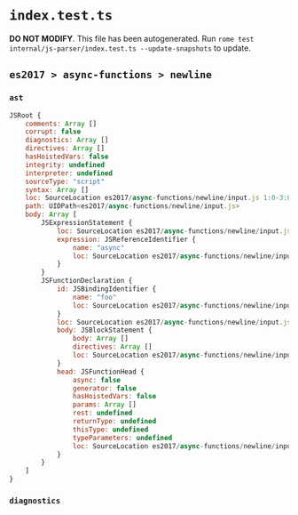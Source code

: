 # `index.test.ts`

**DO NOT MODIFY**. This file has been autogenerated. Run `rome test internal/js-parser/index.test.ts --update-snapshots` to update.

## `es2017 > async-functions > newline`

### `ast`

```javascript
JSRoot {
	comments: Array []
	corrupt: false
	diagnostics: Array []
	directives: Array []
	hasHoistedVars: false
	integrity: undefined
	interpreter: undefined
	sourceType: "script"
	syntax: Array []
	loc: SourceLocation es2017/async-functions/newline/input.js 1:0-3:0
	path: UIDPath<es2017/async-functions/newline/input.js>
	body: Array [
		JSExpressionStatement {
			loc: SourceLocation es2017/async-functions/newline/input.js 1:0-1:5
			expression: JSReferenceIdentifier {
				name: "async"
				loc: SourceLocation es2017/async-functions/newline/input.js 1:0-1:5 (async)
			}
		}
		JSFunctionDeclaration {
			id: JSBindingIdentifier {
				name: "foo"
				loc: SourceLocation es2017/async-functions/newline/input.js 2:9-2:12 (foo)
			}
			loc: SourceLocation es2017/async-functions/newline/input.js 2:0-2:18
			body: JSBlockStatement {
				body: Array []
				directives: Array []
				loc: SourceLocation es2017/async-functions/newline/input.js 2:15-2:18
			}
			head: JSFunctionHead {
				async: false
				generator: false
				hasHoistedVars: false
				params: Array []
				rest: undefined
				returnType: undefined
				thisType: undefined
				typeParameters: undefined
				loc: SourceLocation es2017/async-functions/newline/input.js 2:12-2:14
			}
		}
	]
}
```

### `diagnostics`

```

```
